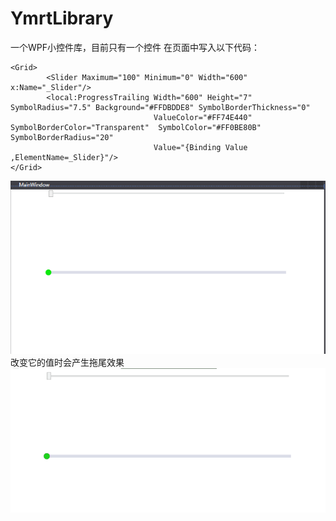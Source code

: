 # YmrtLibrary
一个WPF小控件库，目前只有一个控件
在页面中写入以下代码：
```
<Grid>
        <Slider Maximum="100" Minimum="0" Width="600" x:Name="_Slider"/>
        <local:ProgressTrailing Width="600" Height="7" SymbolRadius="7.5" Background="#FFDBDDE8" SymbolBorderThickness="0"
                                ValueColor="#FF74E440" SymbolBorderColor="Transparent"  SymbolColor="#FF0BE80B" SymbolBorderRadius="20"
                                Value="{Binding Value ,ElementName=_Slider}"/>
</Grid>
```
![avatar](https://github.com/Ymrt/YmrtLibrary/blob/master/image01.png)  
改变它的值时会产生拖尾效果  
![avatar](https://github.com/Ymrt/YmrtLibrary/blob/master/animation01.gif)

